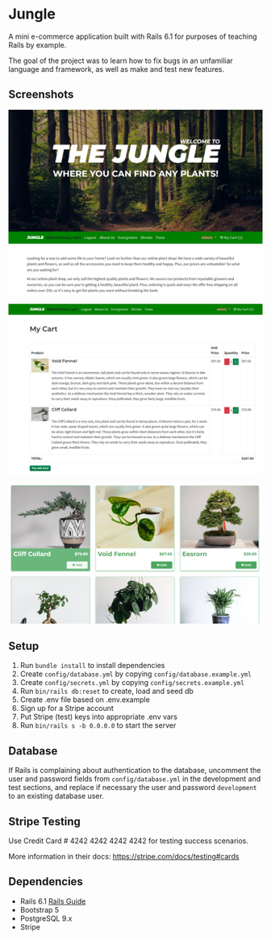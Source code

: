 # Jungle

A mini e-commerce application built with Rails 6.1 for purposes of teaching Rails by example. 

The goal of the project was to learn how to fix bugs in an unfamiliar language and framework, as well as make and test new features. 

## Screenshots

![1](https://github.com/kcho15/jungle-rails/blob/master/app/assets/images/jungle-home.PNG)

![2](https://github.com/kcho15/jungle-rails/blob/master/app/assets/images/jungle-cart.PNG)

![3](https://github.com/kcho15/jungle-rails/blob/master/app/assets/images/jungle-products.PNG)

## Setup

1. Run `bundle install` to install dependencies
2. Create `config/database.yml` by copying `config/database.example.yml`
3. Create `config/secrets.yml` by copying `config/secrets.example.yml`
4. Run `bin/rails db:reset` to create, load and seed db
5. Create .env file based on .env.example
6. Sign up for a Stripe account
7. Put Stripe (test) keys into appropriate .env vars
8. Run `bin/rails s -b 0.0.0.0` to start the server

## Database

If Rails is complaining about authentication to the database, uncomment the user and password fields from `config/database.yml` in the development and test sections, and replace if necessary the user and password `development` to an existing database user.

## Stripe Testing

Use Credit Card # 4242 4242 4242 4242 for testing success scenarios.

More information in their docs: <https://stripe.com/docs/testing#cards>

## Dependencies

- Rails 6.1 [Rails Guide](http://guides.rubyonrails.org/v6.1/)
- Bootstrap 5
- PostgreSQL 9.x
- Stripe
